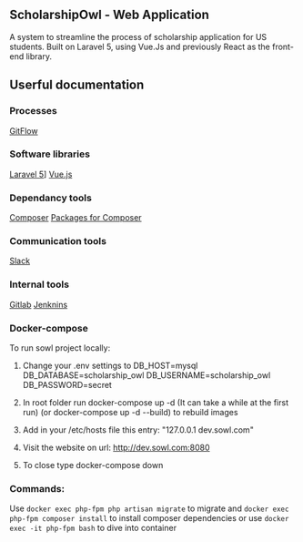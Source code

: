 ## ScholarshipOwl - Web Application

A system to streamline the process of scholarship application for US students. Built on Laravel 5, using Vue.Js and previously React as the front-end library.

## Userful documentation

### Processes
[GitFlow](https://github.com/nvie/gitflow)

### Software libraries
[Laravel 5](https://laravel.com/docs/)]
[Vue.js](https://vuejs.org)

### Dependancy tools
[Composer](https://getcomposer.org/)
[Packages for Composer](https://packagist.org/)

### Communication tools
[Slack](http://scholarshipowl.slack.com)

### Internal tools
[Gitlab](https://gitlab.com/scholarshipowl/scholarshipowl)
[Jenknins](http://jenkins.scholarshipowl.tech/)

### Docker-compose
To run sowl project locally:
1. Change your .env settings to
DB_HOST=mysql
DB_DATABASE=scholarship_owl
DB_USERNAME=scholarship_owl
DB_PASSWORD=secret

2. In root folder run docker-compose up -d (It can take a while at the first run) (or docker-compose up -d --build) to rebuild images
3. Add in your /etc/hosts file this entry: "127.0.0.1 dev.sowl.com"
4. Visit the website on url: http://dev.sowl.com:8080
5. To close type docker-compose down
### Commands:
Use `docker exec php-fpm php artisan migrate` to migrate and `docker exec php-fpm composer install` to install composer dependencies
or use `docker exec -it php-fpm bash` to dive into container